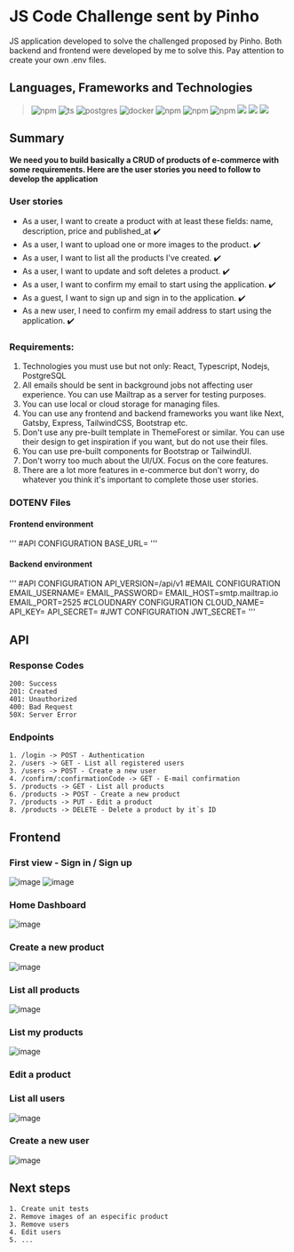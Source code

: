 # JS Code Challenge sent by Pinho
JS application developed to solve the challenged proposed by Pinho. Both backend and frontend were developed by me to solve this. Pay attention to create your own .env files.

## Languages, Frameworks and Technologies
> ![npm](https://img.shields.io/npm/v/express?color=black&label=NodeJS&logo=node.js)
> ![ts](https://flat.badgen.net/badge/-/TypeScript/blue?icon=typescript&label)
> ![postgres](https://img.shields.io/badge/postgresql-10.0-blue?label=PostgreSQL&logo=postgresql)
> ![docker](https://img.shields.io/badge/3.3.0-blue?label=Docker&logo=docker)
> ![npm](https://img.shields.io/npm/v/express?color=black&label=Express&logo=node.js)
> ![npm](https://img.shields.io/npm/v/react?color=black&label=React&logo=react)
> ![npm](https://img.shields.io/npm/v/knex?color=black&label=Knex&logo=wolfram&logoColor=orange)
> ![](https://img.shields.io/badge/token-JWT-informational)
> ![](https://img.shields.io/badge/mail-mailtrap-informational)
> ![](https://img.shields.io/badge/cloud-cloudnary-informational)

## Summary
**We need you to build basically a CRUD of products of e-commerce with some requirements. Here are the user stories you need to follow to develop the application**

### User stories
-   As a user, I want to create a product with at least these fields: name, description, price and published_at :heavy_check_mark:
-   As a user, I want to upload one or more images to the product. :heavy_check_mark:
-   As a user, I want to list all the products I've created. :heavy_check_mark:   
-   As a user, I want to update and soft deletes a product. :heavy_check_mark:
-   As a user, I want to confirm my email to start using the application. :heavy_check_mark:
-   As a guest, I want to sign up and sign in to the application. :heavy_check_mark:
-   As a new user, I need to confirm my email address to start using the application. :heavy_check_mark:
### Requirements:
1.  Technologies you must use but not only: React, Typescript, Nodejs, PostgreSQL    
2.  All emails should be sent in background jobs not affecting user experience. You can use Mailtrap as a server for testing purposes.    
3.  You can use local or cloud storage for managing files.    
4.  You can use any frontend and backend frameworks you want like Next, Gatsby, Express, TailwindCSS, Bootstrap etc.    
5.  Don't use any pre-built template in ThemeForest or similar. You can use their design to get inspiration if you want, but do not use their files.    
6.  You can use pre-built components for Bootstrap or TailwindUI.    
7.  Don't worry too much about the UI/UX. Focus on the core features.    
8.  There are a lot more features in e-commerce but don't worry, do whatever you think it's important to complete those user stories.

### DOTENV Files
#### Frontend environment
'''
#API CONFIGURATION
BASE_URL=
'''
#### Backend environment
'''
#API CONFIGURATION
API_VERSION=/api/v1
#EMAIL CONFIGURATION
EMAIL_USERNAME=
EMAIL_PASSWORD=
EMAIL_HOST=smtp.mailtrap.io
EMAIL_PORT=2525
#CLOUDNARY CONFIGURATION
CLOUD_NAME=
API_KEY=
API_SECRET=
#JWT CONFIGURATION
JWT_SECRET=
'''
## API
### Response Codes 
```
200: Success
201: Created
401: Unauthorized
400: Bad Request
50X: Server Error
```
### Endpoints
``` 
1. /login -> POST - Authentication
2. /users -> GET - List all registered users
3. /users -> POST - Create a new user
4. /confirm/:confirmationCode -> GET - E-mail confirmation
5. /products -> GET - List all products
6. /products -> POST - Create a new product
7. /products -> PUT - Edit a product
8. /products -> DELETE - Delete a product by it`s ID
```
## Frontend
### First view - Sign in / Sign up
![image](https://user-images.githubusercontent.com/21188945/114625187-3eeae980-9c88-11eb-97a7-411363fcdee9.png)
![image](https://user-images.githubusercontent.com/21188945/114625218-47dbbb00-9c88-11eb-9bfb-03b50c361b61.png)
### Home Dashboard
![image](https://user-images.githubusercontent.com/21188945/114625281-5e821200-9c88-11eb-8391-f134dfa49641.png)
### Create a new product
![image](https://user-images.githubusercontent.com/21188945/114625343-75c0ff80-9c88-11eb-85c1-de027f5f983c.png)
### List all products
![image](https://user-images.githubusercontent.com/21188945/114625353-7fe2fe00-9c88-11eb-83cf-cc4f3bd05c64.png)
### List my products
![image](https://user-images.githubusercontent.com/21188945/114628071-ab67e780-9c8c-11eb-8368-875e385b4502.png)
### Edit a product

### List all users
![image](https://user-images.githubusercontent.com/21188945/114625725-13b4ca00-9c89-11eb-90dd-f70d7e79b9ae.png)
### Create a new user
![image](https://user-images.githubusercontent.com/21188945/114625750-1ca59b80-9c89-11eb-8805-5d835d0fb1cf.png)
## Next steps
```
1. Create unit tests
2. Remove images of an especific product
3. Remove users
4. Edit users
5. ...
```

